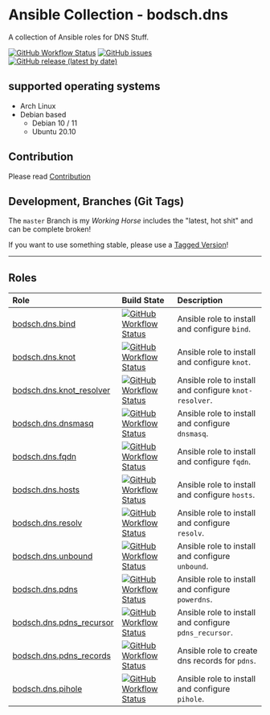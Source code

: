 # Ansible Collection - bodsch.dns

A collection of Ansible roles for DNS Stuff.


[![GitHub Workflow Status](https://img.shields.io/github/actions/workflow/status/bodsch/ansible-collection-dns/main.yml?branch=main)][ci]
[![GitHub issues](https://img.shields.io/github/issues/bodsch/ansible-collection-dns)][issues]
[![GitHub release (latest by date)](https://img.shields.io/github/v/release/bodsch/ansible-collection-dns)][releases]

[ci]: https://github.com/bodsch/ansible-collection-dns/actions
[issues]: https://github.com/bodsch/ansible-collection-dns/issues?q=is%3Aopen+is%3Aissue
[releases]: https://github.com/bodsch/ansible-collection-dns/releases


## supported operating systems

* Arch Linux
* Debian based
    - Debian 10 / 11
    - Ubuntu 20.10

## Contribution

Please read [Contribution](CONTRIBUTING.md)

## Development,  Branches (Git Tags)

The `master` Branch is my *Working Horse* includes the "latest, hot shit" and can be complete broken!

If you want to use something stable, please use a [Tagged Version](https://github.com/bodsch/ansible-collection-prometheus/tags)!

---

## Roles

| Role                                                        | Build State | Description |
|:----------------------------------------------------------- | :---- | :---- |
| [bodsch.dns.bind](./roles/bind/README.md)                   | [![GitHub Workflow Status](https://img.shields.io/github/actions/workflow/status/bodsch/ansible-collection-dns/bind.yml?branch=main)][bind]                   | Ansible role to install and configure `bind`. |
| [bodsch.dns.knot](./roles/knot/README.md)                   | [![GitHub Workflow Status](https://img.shields.io/github/actions/workflow/status/bodsch/ansible-collection-dns/knot.yml?branch=main)][knot]                   | Ansible role to install and configure `knot`. |
| [bodsch.dns.knot_resolver](./roles/knot_resolver/README.md) | [![GitHub Workflow Status](https://img.shields.io/github/actions/workflow/status/bodsch/ansible-collection-dns/knot_resolver.yml?branch=main)][knot_resolver] | Ansible role to install and configure `knot-resolver`. |
| [bodsch.dns.dnsmasq](./roles/dnsmasq/README.md)             | [![GitHub Workflow Status](https://img.shields.io/github/actions/workflow/status/bodsch/ansible-collection-dns/dnsmasq.yml?branch=main)][dnsmasq]             | Ansible role to install and configure `dnsmasq`. |
| [bodsch.dns.fqdn](./roles/fqdn/README.md)                   | [![GitHub Workflow Status](https://img.shields.io/github/actions/workflow/status/bodsch/ansible-collection-dns/fqdn.yml?branch=main)][fqdn]                   | Ansible role to install and configure `fqdn`. |
| [bodsch.dns.hosts](./roles/hosts/README.md)                 | [![GitHub Workflow Status](https://img.shields.io/github/actions/workflow/status/bodsch/ansible-collection-dns/hosts.yml?branch=main)][hosts]                 | Ansible role to install and configure `hosts`. |
| [bodsch.dns.resolv](./roles/resolv/README.md)               | [![GitHub Workflow Status](https://img.shields.io/github/actions/workflow/status/bodsch/ansible-collection-dns/resolv.yml?branch=main)][resolv]               | Ansible role to install and configure `resolv`. |
| [bodsch.dns.unbound](./roles/unbound/README.md)             | [![GitHub Workflow Status](https://img.shields.io/github/actions/workflow/status/bodsch/ansible-collection-dns/unbound.yml?branch=main)][unbound]             | Ansible role to install and configure `unbound`. |
| [bodsch.dns.pdns](./roles/pdns/README.md)                   | [![GitHub Workflow Status](https://img.shields.io/github/actions/workflow/status/bodsch/ansible-collection-dns/pdns.yml?branch=main)][pdns]                   | Ansible role to install and configure `powerdns`. |
| [bodsch.dns.pdns_recursor](./roles/pdns_recursor/README.md) | [![GitHub Workflow Status](https://img.shields.io/github/actions/workflow/status/bodsch/ansible-collection-dns/pdns_recursor.yml?branch=main)][pdns_recursor] | Ansible role to install and configure `pdns_recursor`. |
| [bodsch.dns.pdns_records](./roles/pdns_records/README.md)   | [![GitHub Workflow Status](https://img.shields.io/github/actions/workflow/status/bodsch/ansible-collection-dns/pdns_records.yml?branch=main)][pdns_records]   | Ansible role to create dns records for `pdns`. |
| [bodsch.dns.pihole](./roles/pihole/README.md)               | [![GitHub Workflow Status](https://img.shields.io/github/actions/workflow/status/bodsch/ansible-collection-dns/pihole.yml?branch=main)][pihole]               | Ansible role to install and configure `pihole`. |


[bind]: https://github.com/bodsch/ansible-collection-dns/actions/workflows/bind.yml
[knot]: https://github.com/bodsch/ansible-collection-dns/actions/workflows/knot.yml
[knot_resolver]: https://github.com/bodsch/ansible-collection-dns/actions/workflows/knot_resolver.yml
[dnsmasq]: https://github.com/bodsch/ansible-collection-dns/actions/workflows/dnsmasq.yml
[fqdn]: https://github.com/bodsch/ansible-collection-dns/actions/workflows/fqdn.yml
[hosts]: https://github.com/bodsch/ansible-collection-dns/actions/workflows/hosts.yml
[resolv]: https://github.com/bodsch/ansible-collection-dns/actions/workflows/resolv.yml
[unbound]: https://github.com/bodsch/ansible-collection-dns/actions/workflows/unbound.yml
[pdns]: https://github.com/bodsch/ansible-collection-dns/actions/workflows/pdns.yml
[pdns_recursor]: https://github.com/bodsch/ansible-collection-dns/actions/workflows/pdns_recursor.yml
[pdns_records]: https://github.com/bodsch/ansible-collection-dns/actions/workflows/pdns_records.yml
[pihole]: https://github.com/bodsch/ansible-collection-dns/actions/workflows/pihole.yml
